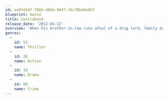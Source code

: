 ```yaml
---
id: ee6fd3df-766b-48bb-9447-f6c78bd4e857
blueprint: movie
title: Contraband
release_date: '2012-01-12'
overview: 'When his brother-in-law runs afoul of a drug lord, family man Chris Farraday turns to a skill he abandoned long ago – smuggling – to repay the debt. But the job goes wrong, and Farraday finds himself wanted by cops, crooks and killers alike.'
genres:
  -
    id: 53
    name: Thriller
  -
    id: 28
    name: Action
  -
    id: 18
    name: Drama
  -
    id: 80
    name: Crime
---
```

